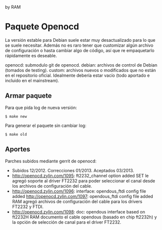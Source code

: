 by RAM

# Paquete Openocd

La versión estable para Debian suele estar muy desactualizado para lo que se
suele necesitar. Además no es raro tener que customizar algún archivo de
configuración o hasta cambiar algo de código, así que re empaquetarlo
rápidamente es deseable.

openocd: submodulo git de openocd.
debian:  archivos de control de Debian (tomados de testing).
custom:  archivos nuevos o modificados que no están en el repositorio oficial.
         Idealmente debería estar vacío (todo aportado e incluido en el
         mainstream).

## Armar paquete

Para que pida log de nueva versión:
```
$ make new
```

Para generar el paquete sin cambiar log:
```
$ make old
```

## Aportes

Parches subidos mediante gerrit de openocd:

* Subidos 12/2012. Correcciones 01/2013. Aceptados 03/2013.
* http://openocd.zylin.com/1095: ft2232_channel option added
  SET le agregó soporte al driver FT2232 para poder seleccionar el canal desde
  los archivos de configuración del cable.
* http://openocd.zylin.com/1096: interface: opendous_ftdi config file added
  http://openocd.zylin.com/1097: opendous_ftdi config file added
  RAM agregó archivos de configuración del cable para los drivers FT2232 y
  FTDI.
* http://openocd.zylin.com/1098: doc: opendous interface based on ft2232H
  RAM documento el cable opendous (basado en chip ft2232h) y la opción de
  selección de canal para el driver FT2232.
